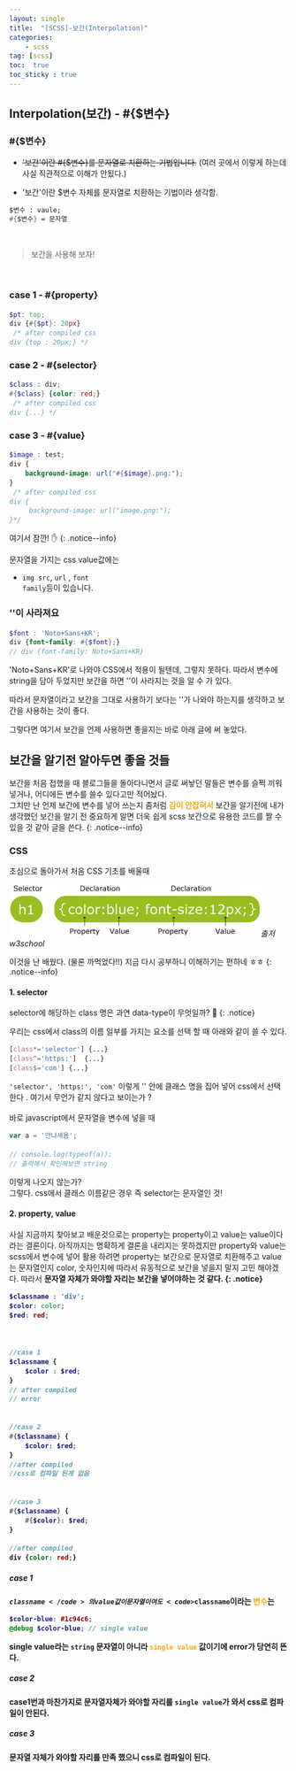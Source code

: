 ```yaml
---
layout: single
title:  "[SCSS]-보간(Interpolation)"
categories:
    - scss
tag: [scss]
toc:  true
toc_sticky : true
---
```



## Interpolation(보간) - #{$변수}

<h3>#{$변수}</h3>

* ~~'보간'이란 #{$변수}를 문자열로 치환하는 기법입니다.~~ (여러 곳에서 이렇게 하는데 사실 직관적으로 이해가 안됬다.)

* '보간'이란 $변수 자체를 문자열로 치환하는 기법이라 생각함.

```sass
$변수 : vaule;
#{$변수} = 문자열
```

<BR>

>보간을 사용해 보자!
<BR>


### case 1 - #{property}

```scss
$pt: top;
div {#{$pt}: 20px}
 /* after compiled css
div {top : 20px;} */
```

### case 2 - #{selector}

```scss
$class : div;
#{$class} {color: red;}
 /* after compiled css
div {...} */
```

### case 3 - #{value}

```scss
$image : test;
div {
    background-image: url("#{$image}.png:");
}
 /* after compiled css
div {
     background-image: url("image.png:");
}*/
```
여기서 잠깐! :hand:
{: .notice--info}

문자열을 가지는 css value값에는 

* <code>img src</code>, <code>url</code> , <code>font family</code>등이 있습니다.

### ''이 사라져요


```scss
$font : 'Noto+Sans+KR';
div {font-family: #{$font};}
// div {font-family: Noto+Sans+KR}
```
'Noto+Sans+KR'로 나와야 CSS에서 적용이 될텐데, 그렇지 못하다. 따라서 변수에 string을 담아 두었지만 보간을 하면 ''이 사라지는 것을 알 수 가 있다. 

따라서 문자열이라고 보간을 그대로 사용하기 보다는 ''가 나와야 하는지를 생각하고 보간을 사용하는 것이 좋다.

그렇다면 여기서 보간을 언제 사용하면 좋을지는 바로 아래 글에 써 놓았다.


## 보간을 알기전 알아두면 좋을 것들

보간을 처음 접했을 때 블로그들을 돌아다니면서 글로 써놯던 말들은 변수를 슬쩍 끼워넣거나, 어디에든 변수를 쓸수 있다고만 적어놨다. 
<BR>
그치만 난 언제 보간에 변수를 넣어 쓰는지 좀처럼 <strong style='color:orange'>감이 안잡혀서</strong> 보간을 알기전에 내가 생각했던 보간을 알기 전 중요하게 알면 더욱 쉽게 scss 보간으로 유용한 코드를 짤 수 있을 것 같아 글을 쓴다.
{: .notice--info}

### CSS


초심으로 돌아가서 처음 CSS 기초를 배울때

![scss](/assets/images/html/html/230717/230717-01.png)*출저 w3school*

 이것을 난 배웠다. (물론 까먹었다!!) 지금 다시 공부하니 이해하기는 편하네 ㅎㅎ
 {: .notice--info}

#### 1. selector
selector에 해당하는 class 명은 과연 data-type이 무엇일까? :raised_eyebrow:
{: .notice}

우리는 css에서 class의 이름 일부를 가지는 요소를 선택 할 때 아래와 같이 쓸 수 있다.

```css
[class*='selector'] {...}
[class^='https:']  {...}
[class$='com'] {...}
```

<code>'selector', 'https:', 'com'</code> 이렇게 '' 안에 클래스 명을 집어 넣어 css에서 선택한다 .
여기서 무언가 같지 않다고 보이는가 ?
<BR>
<BR>
바로 javascript에서 문자열을 변수에 넣을 때 

```javascript
var a = '안냐세욤';

// console.log(typeof(a));
// 출력해서 확인해보면 string 
```
이렇게 나오지 않는가? <BR>그렇다. css에서 클래스 이름같은 경우 즉 selector는 문자열인 것!

#### 2. property, value


사실 지금까지 찾아보고 배운것으로는 property는 property이고 value는 value이다 라는 결론이다. 아직까지는 명확하게 결론을 내리지는 못하겠지만 property와 value는 scss에서 변수에 넣어 활용 하려면 property는 보간으로 문자열로 치환해주고 value는 문자열인지 color, 숫자인지에 따라서 유동적으로 보간을 넣을지 말지 고민 해야겠다. 따라서 <strong>문자열 자체<strong>가 와야할 자리는 보간을 넣어야하는 것 같다.
{: .notice}

```scss
$classname : 'div';
$color: color;
$red: red;



//case 1
$classname {
    $color : $red;
}
// after compiled 
// error


//case 2
#{$classname} {
    $color: $red;
}
//after compiled
//css로 컴파일 된게 없음


//case 3
#{$classname} {
    #{$color}: $red;
}

//after compiled
div {color: red;}
```


<h5>case 1</h5>

<code>$classname</code>의 value값이 문자열이여도 <code>$classname</code>이라는 <strong style='color:orange;'>변수</strong>는 

```scss
$color-blue: #1c94c6;
@debug $color-blue; // single value
```
single value라는 <code>string</code> 문자열이 아니라 <code><strong style='color:orange;'>single value</strong></code> 값이기에 error가 당연히 뜬다.


<h5>case 2</h5>
case1번과 마찬가지로 문자열자체가 와야할 자리를 <code>single value</code>가 와서 css로 컴파일이 안된다.

<h5>case 3</h5>

문자열 자체가 와야할 자리를 만족 했으니 css로 컴파일이 된다.

